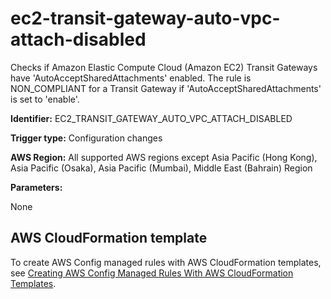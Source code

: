 # ec2\-transit\-gateway\-auto\-vpc\-attach\-disabled<a name="ec2-transit-gateway-auto-vpc-attach-disabled"></a>

Checks if Amazon Elastic Compute Cloud \(Amazon EC2\) Transit Gateways have 'AutoAcceptSharedAttachments' enabled\. The rule is NON\_COMPLIANT for a Transit Gateway if 'AutoAcceptSharedAttachments' is set to 'enable'\. 

**Identifier:** EC2\_TRANSIT\_GATEWAY\_AUTO\_VPC\_ATTACH\_DISABLED

**Trigger type:** Configuration changes

**AWS Region:** All supported AWS regions except Asia Pacific \(Hong Kong\), Asia Pacific \(Osaka\), Asia Pacific \(Mumbai\), Middle East \(Bahrain\) Region

**Parameters:**

None  

## AWS CloudFormation template<a name="w76aac11c31c17b7d195c15"></a>

To create AWS Config managed rules with AWS CloudFormation templates, see [Creating AWS Config Managed Rules With AWS CloudFormation Templates](aws-config-managed-rules-cloudformation-templates.md)\.